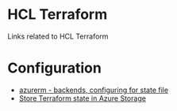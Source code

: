 # HCL Terraform
Links related to HCL Terraform

# Configuration
- [azurerm - backends, configuring for state file](https://developer.hashicorp.com/terraform/language/settings/backends/azurerm)
- [Store Terraform state in Azure Storage](https://learn.microsoft.com/en-us/azure/developer/terraform/store-state-in-azure-storage?tabs=azure-cli)
